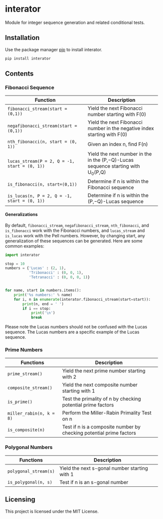# interator
Module for integer sequence generation and related conditional tests.

## Installation
Use the package manager [pip](https://pip.pypa.io/en/stable/) to install interator.
```bash
pip install interator
```

## Contents
### Fibonacci Sequence

| **Function**                                  | **Description**                                                                            |
|-----------------------------------------------|--------------------------------------------------------------------------------------------|
| `fibonacci_stream(start = (0,1))`             | Yield the next Fibonacci number starting with F(0)                                         |
| `negafibonacci_stream(start = (0,1))`         | Yield the next Fibonacci number in the negative index starting with F(0)                   |
| `nth_fibonacci(n, start = (0, 1))`            | Given an index n, find F(n)                                                                |
| `lucas_stream(P = 2, Q = -1, start = (0, 1))` | Yield the next number in the in the (P,−Q)-Lucas sequence starting with U<sub>0</sub>(P,Q) |
| `is_fibonacci(n, start=(0,1))`                | Determine if n is within the Fibonacci sequence                                            |
| `is_lucas(n, P = 2, Q = -1, start = (0, 1))`  | Determine if n is within the (P,−Q)-Lucas sequence                                         |

#### Generalizations
By default, `fibonacci_stream`, `negafibonacci_stream`, `nth_fibonacci`, and `is_fibonacci` work with the Fibonacci numbers, and `lucas_stream` and `is_lucas` work with the Pell numbers. However, by changing start, any generalization of these sequences can be generated. Here are some common examples:

```python
import interator

stop = 10
numbers = {'Lucas' : (2, 1),
           'Tribonacci' : (0, 0, 1),
           'Tetranacci' : (0, 0, 0, 1)}


for name, start in numbers.items():
    print('%s numbers:' % name)
    for i, n in enumerate(interator.fibonacci_stream(start=start)):
        print(n, end = ' ')
        if i == stop:
            print('\n')
            break
```

Please note the Lucas numbers should not be confused with the Lucas sequence. The Lucas numbers are a specific example of the Lucas sequence.

### Prime Numbers
| **Functions**            | **Description**                                                     |
|--------------------------|---------------------------------------------------------------------|
| `prime_stream()`         | Yield the next prime number starting with 2                         |
| `composite_stream()`     | Yield the next composite number starting with 1                     |
| `is_prime()`             | Test the primality of n by checking potential prime factors         |
| `miller_rabin(n, k = 8)` | Perform the Miller-Rabin Primality Test on n                        |
| `is_composite(n)`        | Test if n is a composite number by checking potential prime factors |

### Polygonal Numbers
| **Functions**           | **Description**                               |
|-------------------------|-----------------------------------------------|
| `polygonal_stream(s)`   | Yield the next s-gonal number starting with 1 |
| `is_polygonal(n, s)`    | Test if n is an s-gonal number                |

## Licensing
This project is licensed under the MIT License.
